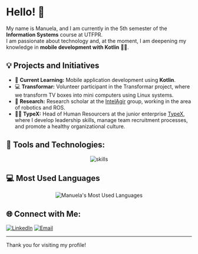 # Hello! 👋

My name is Manuela, and I am currently in the 5th semester of the **Information Systems** course at UTFPR.  
I am passionate about technology and, at the moment, I am deepening my knowledge in **mobile development with Kotlin** 📱🚀.

## 💡 Projects and Initiatives

- 🌱 **Current Learning:** Mobile application development using **Kotlin**.
- 💻 **Transformar:** Volunteer participant in the Transformar project, where we transform TV boxes into mini computers using Linux systems.
- 🔬 **Research:** Research scholar at the [IntelAgir](https://github.com/IntelAgir-Research-Group) group, working in the area of robotics and ROS.
- 👩‍💼 **TypeX:** Head of Human Resourcers at the junior enterprise [TypeX](https://github.com/ejTypeX), where I develop leadership skills, manage team recruitment processes, and promote a healthy organizational culture.

## 🔧 Tools and Technologies:
<p align="center">
  <img src="https://skillicons.dev/icons?i=cpp,py,html,css,js,nodejs,mysql,github,figma" alt="skills">
</p>

## 💻 Most Used Languages

<div align="center">
  <img src="https://github-readme-stats.vercel.app/api/top-langs/?username=binbaragi&layout=compact&theme=highcontrast" alt="Manuela's Most Used Languages"/>
</div>

## 🌐 Connect with Me:
[![LinkedIn](https://img.shields.io/badge/LinkedIn-0A66C2?style=for-the-badge&logo=linkedin&logoColor=white)](www.linkedin.com/in/manuela-bechara-cannizza-841964296)
[![Email](https://img.shields.io/badge/Email-D14836?style=for-the-badge&logo=gmail&logoColor=white)](mailto:manucannizza@gmail.com)

---

Thank you for visiting my profile!

